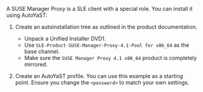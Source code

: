 A SUSE Manager Proxy is a SLE client with a special role.
You can install it using AutoYaST:

1. Create an autoinstallation tree as outlined in the product documentation.

    * Unpack a Unified Installer DVD1.
    * Use `SLE-Product-SUSE-Manager-Proxy-4.1-Pool for x86_64` as the base channel.
    * Make sure the `SUSE Manager Proxy 4.1 x86_64` product is completely mirrored.

2. Create an AutoYaST profile. You can use this example as a starting point.
Ensure you change the `<password>` to match your own settings.
